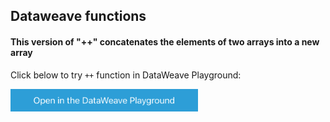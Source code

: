 ## Dataweave functions 
#### This version of "++" concatenates the elements of two arrays into a new array

Click below to try `++` function in DataWeave Playground:

<a href="https://dataweave.mulesoft.com/learn/playground?projectMethod=GHRepo&repo=MuleCraft%2Fmc-prabu&path=functions%2Fdw-core%2F%2B%2B"><img width="300" src="/images/dwplayground-button.png"><a>
